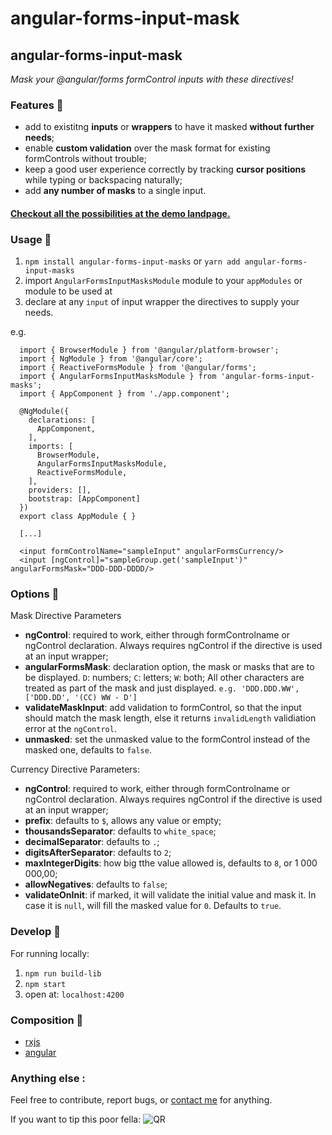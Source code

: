 # angular-forms-input-mask


## angular-forms-input-mask
*Mask your @angular/forms formControl inputs with these directives!*

### Features :mag_right:

- add to existitng **inputs** or **wrappers** to have it masked **without further needs**;
- enable **custom validation** over the mask format for existing formControls without trouble;
- keep a good user experience correctly by tracking **cursor positions** while typing or backspacing naturally;
- add **any number of masks** to a single input.

#### [Checkout all the possibilities at the demo landpage.](https://github.com/kousenlsn)

### Usage :electric_plug:

1. ``npm install angular-forms-input-masks`` or ``yarn add angular-forms-input-masks``
2. import ``AngularFormsInputMasksModule`` module to your ``appModules`` or module to be used at
3. declare at any ``input`` of input wrapper the directives to supply your needs.

e.g.

      import { BrowserModule } from '@angular/platform-browser';
      import { NgModule } from '@angular/core';
      import { ReactiveFormsModule } from '@angular/forms';
      import { AngularFormsInputMasksModule } from 'angular-forms-input-masks';
      import { AppComponent } from './app.component';

      @NgModule({
        declarations: [
          AppComponent,
        ],
        imports: [
          BrowserModule,
          AngularFormsInputMasksModule,
          ReactiveFormsModule,
        ],
        providers: [],
        bootstrap: [AppComponent]
      })
      export class AppModule { }

      [...]

      <input formControlName="sampleInput" angularFormsCurrency/>
      <input [ngControl]="sampleGroup.get('sampleInput')" angularFormsMask="DDD-DDD-DDDD/>

### Options :green_book:

Mask Directive Parameters

- **ngControl**: required to work, either through formControlname or ngControl declaration. Always requires ngControl if the directive is used at an input wrapper;
- **angularFormsMask**: declaration option, the mask or masks that are to be displayed. ```D```: numbers; ```C```: letters; ```W```: both; All other characters are treated as part of the mask and just displayed. ```e.g. 'DDD.DDD.WW', ['DDD.DD', '(CC) WW - D']```
- **validateMaskInput**: add validation to formControl, so that the input should match the mask length, else it returns ``invalidLength`` validiation error at the ``ngControl``.
- **unmasked**: set the unmasked value to the formControl instead of the masked one, defaults to ``false``.

Currency Directive Parameters:

- **ngControl**: required to work, either through formControlname or ngControl declaration. Always requires ngControl if the directive is used at an input wrapper;
- **prefix**: defaults to ``$``, allows any value or empty;
- **thousandsSeparator**: defaults to ``white_space``;
- **decimalSeparator**: defaults to ``.``;
- **digitsAfterSeparator**: defaults to ``2``;
- **maxIntegerDigits**: how big tthe value allowed is, defaults to ``8``, or 1 000 000,00;
- **allowNegatives**: defaults to ``false``;
- **validateOnInit**: if marked, it will validate the initial value and mask it. In case it is ``null``, will fill the masked value for ``0``. Defaults to ``true``.


### Develop :construction_worker:

For running locally:

1. ``npm run build-lib``
2. ``npm start``
3. open at: ``localhost:4200``

### Composition :hammer:

- [rxjs](https://rxjs-dev.firebaseapp.com/) <br/>
- [angular](https://angular.io/) <br/>

### Anything else :

Feel free to contribute, report bugs, or [contact me](https://github.com/kousenlsn) for anything.

If you want to tip this poor fella:
![QR](https://user-images.githubusercontent.com/14895129/89111770-21def500-d430-11ea-860a-e3982082e530.png)
